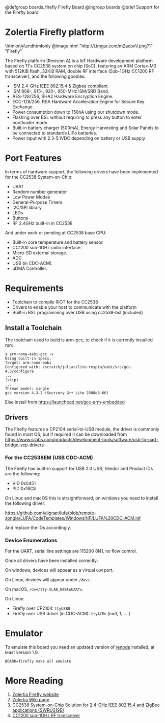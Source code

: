 @defgroup   boards_firefly Firefly Board
@ingroup    boards
@brief      Support for the Firefly board

Zolertia Firefly platform
============================================

\htmlonly<style>div.image img[src="http://i.imgur.com/m2acovV.png?1"]
{width:400px;}</style>\endhtmlonly
@image html "http://i.imgur.com/m2acovV.png?1" "Firefly"

The Firefly platform (Revision A) is a IoT Hardware development platform based
on TI's CC2538 system on chip (SoC), featuring an ARM Cortex-M3 with 512KiB
flash, 32KiB RAM, double RF interface (Sub-1GHz CC1200 RF transceiver), and the
following goodies:

- ISM 2.4-GHz IEEE 802.15.4 & Zigbee compliant.
- ISM 868-, 915-, 920-, 950-MHz ISM/SRD Band.
- AES-128/256, SHA2 Hardware Encryption Engine.
- ECC-128/256, RSA Hardware Acceleration Engine for Secure Key Exchange.
- Power consumption down to 150nA using our shutdown mode.
- Flashing over BSL without requiring to press any button to enter bootloader mode.
- Built-in battery charger (500mA), Energy Harvesting and Solar Panels to be connected to standards LiPo batteries.
- Power input with 2.3-5.1VDC depending on battery or USB supply


Port Features
=============
In terms of hardware support, the following drivers have been implemented for
the CC2538 System-on-Chip:

- UART
- Random number generator
- Low Power Modes
- General-Purpose Timers
- I2C/SPI library
- LEDs
- Buttons
- RF 2.4GHz built-in in CC2538

And under work or pending at CC2538 base CPU:

- Built-in core temperature and battery sensor.
- CC1200 sub-1GHz radio interface.
- Micro-SD external storage.
- ADC
- USB (in CDC-ACM).
- uDMA Controller.

Requirements
============

- Toolchain to compile RIOT for the CC2538
- Drivers to enable your host to communicate with the platform
- Built-in BSL programming over USB using cc2538-bsl (included)


Install a Toolchain
-------------------
The toolchain used to build is arm-gcc, to check if it is currently installed run:

    $ arm-none-eabi-gcc -v
    Using built-in specs.
    Target: arm-none-eabi
    Configured with: /scratch/julian/lite-respin/eabi/src/gcc-4.3/configure
    ...
    (skip)
    ...
    Thread model: single
    gcc version 4.3.2 (Sourcery G++ Lite 2008q3-66)

Else install from <https://launchpad.net/gcc-arm-embedded>


Drivers
-------
The Firefly features a CP2104 serial-to-USB module, the driver is commonly found in most OS, but if required it can be downloaded
from <https://www.silabs.com/products/development-tools/software/usb-to-uart-bridge-vcp-drivers>


### For the CC2538EM (USB CDC-ACM)
The Firefly has built-in support for USB 2.0 USB, Vendor and Product IDs are the following:

  * VID 0x0451
  * PID 0x16C8

On Linux and macOS this is straightforward, on windows you need to install the following driver:

<https://github.com/alignan/lufa/blob/remote-zongle/LUFA/CodeTemplates/WindowsINF/LUFA%20CDC-ACM.inf>

And replace the IDs accordingly.

### Device Enumerations
For the UART, serial line settings are 115200 8N1, no flow control.

Once all drivers have been installed correctly:

On windows, devices will appear as a virtual `COM` port.

On Linux, devices will appear under `/dev/`.

On macOS, `/dev/tty.SLAB_USBtoUARTx`.

On Linux:

- Firefly over CP2104: `ttyUSB0`
- Firefly over USB driver (in CDC-ACM): `ttyACMn` (n=0, 1, ....)

Emulator
========

To emulate this board you need an updated version of
[renode](https://github.com/renode/renode) installed, at least version 1.9.

```
BOARD=firefly make all emulate
```

More Reading
============
1. [Zolertia Firefly website][remote-site]
2. [Zolertia Wiki page][zolertia-wiki]
3. [CC2538 System-on-Chip Solution for 2.4-GHz IEEE 802.15.4 and ZigBee applications (SWRU319B)][cc2538]
4. [CC1200 sub-1GHz RF transceiver][cc1200]

[remote-site]: https://zolertia.io/product/firefly "Zolertia Firefly"
[zolertia-wiki]: https://github.com/Zolertia/Resources/wiki
[cc1200]: http://www.ti.com/product/cc1200     "CC1200"
[cc2538]: http://www.ti.com/product/cc2538     "CC2538"
